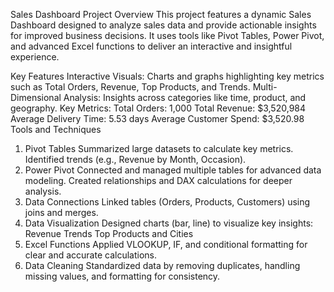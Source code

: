 Sales Dashboard Project
Overview
This project features a dynamic Sales Dashboard designed to analyze sales data and provide actionable insights for improved business decisions. It uses tools like Pivot Tables, Power Pivot, and advanced Excel functions to deliver an interactive and insightful experience.

Key Features
Interactive Visuals: Charts and graphs highlighting key metrics such as Total Orders, Revenue, Top Products, and Trends.
Multi-Dimensional Analysis: Insights across categories like time, product, and geography.
Key Metrics:
Total Orders: 1,000
Total Revenue: $3,520,984
Average Delivery Time: 5.53 days
Average Customer Spend: $3,520.98
Tools and Techniques
1. Pivot Tables
Summarized large datasets to calculate key metrics.
Identified trends (e.g., Revenue by Month, Occasion).
2. Power Pivot
Connected and managed multiple tables for advanced data modeling.
Created relationships and DAX calculations for deeper analysis.
3. Data Connections
Linked tables (Orders, Products, Customers) using joins and merges.
4. Data Visualization
Designed charts (bar, line) to visualize key insights:
Revenue Trends
Top Products and Cities
5. Excel Functions
Applied VLOOKUP, IF, and conditional formatting for clear and accurate calculations.
6. Data Cleaning
Standardized data by removing duplicates, handling missing values, and formatting for consistency.
